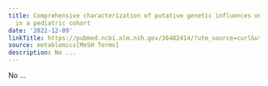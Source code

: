 ```yaml
---
title: Comprehensive characterization of putative genetic influences on plasma metabolome
  in a pediatric cohort
date: '2022-12-09'
linkTitle: https://pubmed.ncbi.nlm.nih.gov/36482414/?utm_source=curl&utm_medium=rss&utm_campaign=pubmed-2&utm_content=1Zkrxt7ktlCbHBXEV3v65xxSnkSWNsJ1A6Fq3gBniKhGfIUslK&fc=20210907212339&ff=20221212201209&v=2.17.9
source: metablomics[MeSH Terms]
description: No ...
---
```

No ...